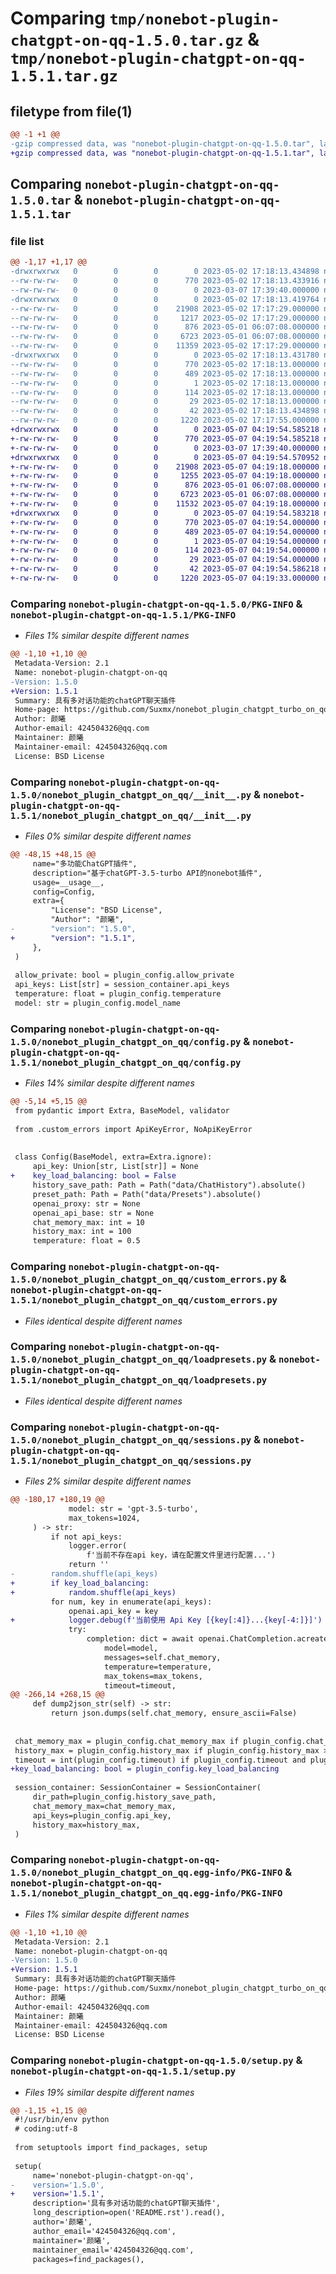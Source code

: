 # Comparing `tmp/nonebot-plugin-chatgpt-on-qq-1.5.0.tar.gz` & `tmp/nonebot-plugin-chatgpt-on-qq-1.5.1.tar.gz`

## filetype from file(1)

```diff
@@ -1 +1 @@
-gzip compressed data, was "nonebot-plugin-chatgpt-on-qq-1.5.0.tar", last modified: Tue May  2 17:18:13 2023, max compression
+gzip compressed data, was "nonebot-plugin-chatgpt-on-qq-1.5.1.tar", last modified: Sun May  7 04:19:54 2023, max compression
```

## Comparing `nonebot-plugin-chatgpt-on-qq-1.5.0.tar` & `nonebot-plugin-chatgpt-on-qq-1.5.1.tar`

### file list

```diff
@@ -1,17 +1,17 @@
-drwxrwxrwx   0        0        0        0 2023-05-02 17:18:13.434898 nonebot-plugin-chatgpt-on-qq-1.5.0/
--rw-rw-rw-   0        0        0      770 2023-05-02 17:18:13.433916 nonebot-plugin-chatgpt-on-qq-1.5.0/PKG-INFO
--rw-rw-rw-   0        0        0        0 2023-03-07 17:39:40.000000 nonebot-plugin-chatgpt-on-qq-1.5.0/README.rst
-drwxrwxrwx   0        0        0        0 2023-05-02 17:18:13.419764 nonebot-plugin-chatgpt-on-qq-1.5.0/nonebot_plugin_chatgpt_on_qq/
--rw-rw-rw-   0        0        0    21908 2023-05-02 17:17:29.000000 nonebot-plugin-chatgpt-on-qq-1.5.0/nonebot_plugin_chatgpt_on_qq/__init__.py
--rw-rw-rw-   0        0        0     1217 2023-05-02 17:17:29.000000 nonebot-plugin-chatgpt-on-qq-1.5.0/nonebot_plugin_chatgpt_on_qq/config.py
--rw-rw-rw-   0        0        0      876 2023-05-01 06:07:08.000000 nonebot-plugin-chatgpt-on-qq-1.5.0/nonebot_plugin_chatgpt_on_qq/custom_errors.py
--rw-rw-rw-   0        0        0     6723 2023-05-01 06:07:08.000000 nonebot-plugin-chatgpt-on-qq-1.5.0/nonebot_plugin_chatgpt_on_qq/loadpresets.py
--rw-rw-rw-   0        0        0    11359 2023-05-02 17:17:29.000000 nonebot-plugin-chatgpt-on-qq-1.5.0/nonebot_plugin_chatgpt_on_qq/sessions.py
-drwxrwxrwx   0        0        0        0 2023-05-02 17:18:13.431780 nonebot-plugin-chatgpt-on-qq-1.5.0/nonebot_plugin_chatgpt_on_qq.egg-info/
--rw-rw-rw-   0        0        0      770 2023-05-02 17:18:13.000000 nonebot-plugin-chatgpt-on-qq-1.5.0/nonebot_plugin_chatgpt_on_qq.egg-info/PKG-INFO
--rw-rw-rw-   0        0        0      489 2023-05-02 17:18:13.000000 nonebot-plugin-chatgpt-on-qq-1.5.0/nonebot_plugin_chatgpt_on_qq.egg-info/SOURCES.txt
--rw-rw-rw-   0        0        0        1 2023-05-02 17:18:13.000000 nonebot-plugin-chatgpt-on-qq-1.5.0/nonebot_plugin_chatgpt_on_qq.egg-info/dependency_links.txt
--rw-rw-rw-   0        0        0      114 2023-05-02 17:18:13.000000 nonebot-plugin-chatgpt-on-qq-1.5.0/nonebot_plugin_chatgpt_on_qq.egg-info/requires.txt
--rw-rw-rw-   0        0        0       29 2023-05-02 17:18:13.000000 nonebot-plugin-chatgpt-on-qq-1.5.0/nonebot_plugin_chatgpt_on_qq.egg-info/top_level.txt
--rw-rw-rw-   0        0        0       42 2023-05-02 17:18:13.434898 nonebot-plugin-chatgpt-on-qq-1.5.0/setup.cfg
--rw-rw-rw-   0        0        0     1220 2023-05-02 17:17:55.000000 nonebot-plugin-chatgpt-on-qq-1.5.0/setup.py
+drwxrwxrwx   0        0        0        0 2023-05-07 04:19:54.585218 nonebot-plugin-chatgpt-on-qq-1.5.1/
+-rw-rw-rw-   0        0        0      770 2023-05-07 04:19:54.585218 nonebot-plugin-chatgpt-on-qq-1.5.1/PKG-INFO
+-rw-rw-rw-   0        0        0        0 2023-03-07 17:39:40.000000 nonebot-plugin-chatgpt-on-qq-1.5.1/README.rst
+drwxrwxrwx   0        0        0        0 2023-05-07 04:19:54.570952 nonebot-plugin-chatgpt-on-qq-1.5.1/nonebot_plugin_chatgpt_on_qq/
+-rw-rw-rw-   0        0        0    21908 2023-05-07 04:19:18.000000 nonebot-plugin-chatgpt-on-qq-1.5.1/nonebot_plugin_chatgpt_on_qq/__init__.py
+-rw-rw-rw-   0        0        0     1255 2023-05-07 04:19:18.000000 nonebot-plugin-chatgpt-on-qq-1.5.1/nonebot_plugin_chatgpt_on_qq/config.py
+-rw-rw-rw-   0        0        0      876 2023-05-01 06:07:08.000000 nonebot-plugin-chatgpt-on-qq-1.5.1/nonebot_plugin_chatgpt_on_qq/custom_errors.py
+-rw-rw-rw-   0        0        0     6723 2023-05-01 06:07:08.000000 nonebot-plugin-chatgpt-on-qq-1.5.1/nonebot_plugin_chatgpt_on_qq/loadpresets.py
+-rw-rw-rw-   0        0        0    11532 2023-05-07 04:19:18.000000 nonebot-plugin-chatgpt-on-qq-1.5.1/nonebot_plugin_chatgpt_on_qq/sessions.py
+drwxrwxrwx   0        0        0        0 2023-05-07 04:19:54.583218 nonebot-plugin-chatgpt-on-qq-1.5.1/nonebot_plugin_chatgpt_on_qq.egg-info/
+-rw-rw-rw-   0        0        0      770 2023-05-07 04:19:54.000000 nonebot-plugin-chatgpt-on-qq-1.5.1/nonebot_plugin_chatgpt_on_qq.egg-info/PKG-INFO
+-rw-rw-rw-   0        0        0      489 2023-05-07 04:19:54.000000 nonebot-plugin-chatgpt-on-qq-1.5.1/nonebot_plugin_chatgpt_on_qq.egg-info/SOURCES.txt
+-rw-rw-rw-   0        0        0        1 2023-05-07 04:19:54.000000 nonebot-plugin-chatgpt-on-qq-1.5.1/nonebot_plugin_chatgpt_on_qq.egg-info/dependency_links.txt
+-rw-rw-rw-   0        0        0      114 2023-05-07 04:19:54.000000 nonebot-plugin-chatgpt-on-qq-1.5.1/nonebot_plugin_chatgpt_on_qq.egg-info/requires.txt
+-rw-rw-rw-   0        0        0       29 2023-05-07 04:19:54.000000 nonebot-plugin-chatgpt-on-qq-1.5.1/nonebot_plugin_chatgpt_on_qq.egg-info/top_level.txt
+-rw-rw-rw-   0        0        0       42 2023-05-07 04:19:54.586218 nonebot-plugin-chatgpt-on-qq-1.5.1/setup.cfg
+-rw-rw-rw-   0        0        0     1220 2023-05-07 04:19:33.000000 nonebot-plugin-chatgpt-on-qq-1.5.1/setup.py
```

### Comparing `nonebot-plugin-chatgpt-on-qq-1.5.0/PKG-INFO` & `nonebot-plugin-chatgpt-on-qq-1.5.1/PKG-INFO`

 * *Files 1% similar despite different names*

```diff
@@ -1,10 +1,10 @@
 Metadata-Version: 2.1
 Name: nonebot-plugin-chatgpt-on-qq
-Version: 1.5.0
+Version: 1.5.1
 Summary: 具有多对话功能的chatGPT聊天插件
 Home-page: https://github.com/Suxmx/nonebot_plugin_chatgpt_turbo_on_qq
 Author: 颜曦
 Author-email: 424504326@qq.com
 Maintainer: 颜曦
 Maintainer-email: 424504326@qq.com
 License: BSD License
```

### Comparing `nonebot-plugin-chatgpt-on-qq-1.5.0/nonebot_plugin_chatgpt_on_qq/__init__.py` & `nonebot-plugin-chatgpt-on-qq-1.5.1/nonebot_plugin_chatgpt_on_qq/__init__.py`

 * *Files 0% similar despite different names*

```diff
@@ -48,15 +48,15 @@
     name="多功能ChatGPT插件",
     description="基于chatGPT-3.5-turbo API的nonebot插件",
     usage=__usage__,
     config=Config,
     extra={
         "License": "BSD License",
         "Author": "颜曦",
-        "version": "1.5.0",
+        "version": "1.5.1",
     },
 )
 
 allow_private: bool = plugin_config.allow_private
 api_keys: List[str] = session_container.api_keys
 temperature: float = plugin_config.temperature
 model: str = plugin_config.model_name
```

### Comparing `nonebot-plugin-chatgpt-on-qq-1.5.0/nonebot_plugin_chatgpt_on_qq/config.py` & `nonebot-plugin-chatgpt-on-qq-1.5.1/nonebot_plugin_chatgpt_on_qq/config.py`

 * *Files 14% similar despite different names*

```diff
@@ -5,14 +5,15 @@
 from pydantic import Extra, BaseModel, validator
 
 from .custom_errors import ApiKeyError, NoApiKeyError
 
 
 class Config(BaseModel, extra=Extra.ignore):
     api_key: Union[str, List[str]] = None
+    key_load_balancing: bool = False
     history_save_path: Path = Path("data/ChatHistory").absolute()
     preset_path: Path = Path("data/Presets").absolute()
     openai_proxy: str = None
     openai_api_base: str = None
     chat_memory_max: int = 10
     history_max: int = 100
     temperature: float = 0.5
```

### Comparing `nonebot-plugin-chatgpt-on-qq-1.5.0/nonebot_plugin_chatgpt_on_qq/custom_errors.py` & `nonebot-plugin-chatgpt-on-qq-1.5.1/nonebot_plugin_chatgpt_on_qq/custom_errors.py`

 * *Files identical despite different names*

### Comparing `nonebot-plugin-chatgpt-on-qq-1.5.0/nonebot_plugin_chatgpt_on_qq/loadpresets.py` & `nonebot-plugin-chatgpt-on-qq-1.5.1/nonebot_plugin_chatgpt_on_qq/loadpresets.py`

 * *Files identical despite different names*

### Comparing `nonebot-plugin-chatgpt-on-qq-1.5.0/nonebot_plugin_chatgpt_on_qq/sessions.py` & `nonebot-plugin-chatgpt-on-qq-1.5.1/nonebot_plugin_chatgpt_on_qq/sessions.py`

 * *Files 2% similar despite different names*

```diff
@@ -180,17 +180,19 @@
             model: str = 'gpt-3.5-turbo',
             max_tokens=1024,
     ) -> str:
         if not api_keys:
             logger.error(
                 f'当前不存在api key，请在配置文件里进行配置...')
             return ''
-        random.shuffle(api_keys)
+        if key_load_balancing:
+            random.shuffle(api_keys)
         for num, key in enumerate(api_keys):
             openai.api_key = key
+            logger.debug(f'当前使用 Api Key [{key[:4]}...{key[-4:]}]')
             try:
                 completion: dict = await openai.ChatCompletion.acreate(
                     model=model,
                     messages=self.chat_memory,
                     temperature=temperature,
                     max_tokens=max_tokens,
                     timeout=timeout,
@@ -266,14 +268,15 @@
     def dump2json_str(self) -> str:
         return json.dumps(self.chat_memory, ensure_ascii=False)
 
 
 chat_memory_max = plugin_config.chat_memory_max if plugin_config.chat_memory_max > 2 else 2
 history_max = plugin_config.history_max if plugin_config.history_max > chat_memory_max else 100
 timeout = int(plugin_config.timeout) if plugin_config.timeout and plugin_config.timeout > 0 else 10
+key_load_balancing: bool = plugin_config.key_load_balancing
 
 session_container: SessionContainer = SessionContainer(
     dir_path=plugin_config.history_save_path,
     chat_memory_max=chat_memory_max,
     api_keys=plugin_config.api_key,
     history_max=history_max,
 )
```

### Comparing `nonebot-plugin-chatgpt-on-qq-1.5.0/nonebot_plugin_chatgpt_on_qq.egg-info/PKG-INFO` & `nonebot-plugin-chatgpt-on-qq-1.5.1/nonebot_plugin_chatgpt_on_qq.egg-info/PKG-INFO`

 * *Files 1% similar despite different names*

```diff
@@ -1,10 +1,10 @@
 Metadata-Version: 2.1
 Name: nonebot-plugin-chatgpt-on-qq
-Version: 1.5.0
+Version: 1.5.1
 Summary: 具有多对话功能的chatGPT聊天插件
 Home-page: https://github.com/Suxmx/nonebot_plugin_chatgpt_turbo_on_qq
 Author: 颜曦
 Author-email: 424504326@qq.com
 Maintainer: 颜曦
 Maintainer-email: 424504326@qq.com
 License: BSD License
```

### Comparing `nonebot-plugin-chatgpt-on-qq-1.5.0/setup.py` & `nonebot-plugin-chatgpt-on-qq-1.5.1/setup.py`

 * *Files 19% similar despite different names*

```diff
@@ -1,15 +1,15 @@
 #!/usr/bin/env python
 # coding:utf-8
 
 from setuptools import find_packages, setup
 
 setup(
     name='nonebot-plugin-chatgpt-on-qq',
-    version='1.5.0',
+    version='1.5.1',
     description='具有多对话功能的chatGPT聊天插件',
     long_description=open('README.rst').read(),
     author='颜曦',
     author_email='424504326@qq.com',
     maintainer='颜曦',
     maintainer_email='424504326@qq.com',
     packages=find_packages(),
```

